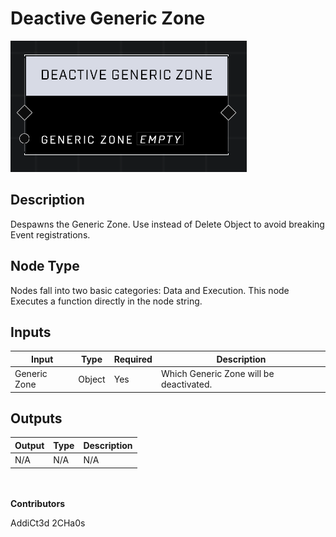# Deactive Generic Zone
![alt text](../../../.gitbook/assets/deactivate-generic-zone.png)
## Description
Despawns the Generic Zone. Use instead of Delete Object to avoid breaking Event registrations.

## Node Type
Nodes fall into two basic categories: Data and Execution. This node Executes a function directly in the node string.

## Inputs
| Input | Type | Required | Description |
|------------------|------------------|----------|--------------------------------------------------------------|
| Generic Zone | Object | Yes | Which Generic Zone will be deactivated. |

## Outputs
| Output | Type | Description |
|------------------|------------------|--------------------------------------------------------------|
| N/A | N/A | N/A |


\
\
**Contributors**

AddiCt3d 2CHa0s